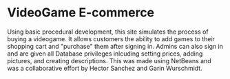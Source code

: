 # VideoGame E-commerce
Using basic procedural development, this site simulates the process of buying a videogame.
It allows customers the ability to add games to their shopping cart and "purchase" them after signing in.
Admins can also sign in and are given all Database privileges inlcuding setting prices, adding pictures, and creating descriptions. 
This was made using NetBeans and was a collaborative effort by Hector Sanchez and Garin Wurschmidt.
